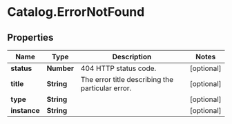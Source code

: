 # Catalog.ErrorNotFound

## Properties
Name | Type | Description | Notes
------------ | ------------- | ------------- | -------------
**status** | **Number** | 404 HTTP status code.  | [optional] 
**title** | **String** | The error title describing the particular error. | [optional] 
**type** | **String** |  | [optional] 
**instance** | **String** |  | [optional] 
